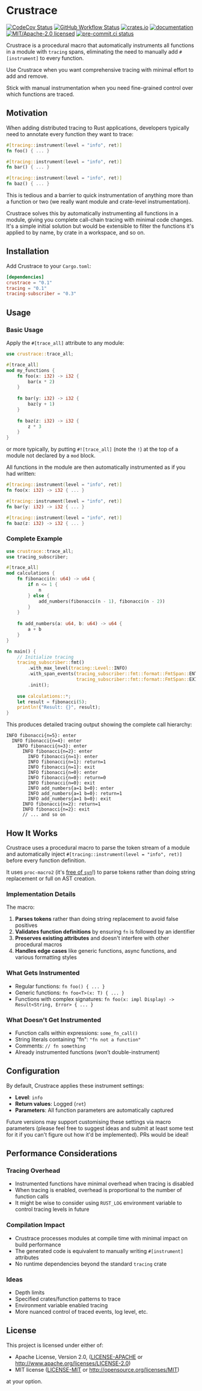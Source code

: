# Crustrace

[![CodeCov Status](https://codecov.io/gh/lmmx/crustrace/graph/badge.svg?token=UCFLM1MD9D)](https://codecov.io/gh/lmmx/crustrace)
[![GitHub Workflow Status](https://img.shields.io/github/actions/workflow/status/lmmx/crustrace/binaries.yml)](https://github.com/lmmx/crustrace/actions/workflows/binaries.yml)
[![crates.io](https://img.shields.io/crates/v/crustrace.svg)](https://crates.io/crates/crustrace)
[![documentation](https://docs.rs/crustrace/badge.svg)](https://docs.rs/crustrace)
[![MIT/Apache-2.0 licensed](https://img.shields.io/crates/l/crustrace.svg)](./LICENSE)
[![pre-commit.ci status](https://results.pre-commit.ci/badge/github/lmmx/crustrace/master.svg)](https://results.pre-commit.ci/latest/github/lmmx/crustrace/master)

Crustrace is a procedural macro that automatically instruments all functions in a module with `tracing` spans, eliminating the need to manually add `#[instrument]` to every function.

Use Crustrace when you want comprehensive tracing with minimal effort to add and remove.

Stick with manual instrumentation when you need fine-grained control over which functions are traced.

## Motivation

When adding distributed tracing to Rust applications, developers typically need to annotate every function they want to trace:

```rust
#[tracing::instrument(level = "info", ret)]
fn foo() { ... }

#[tracing::instrument(level = "info", ret)]
fn bar() { ... }

#[tracing::instrument(level = "info", ret)]
fn baz() { ... }
```

This is tedious and a barrier to quick instrumentation of anything more than a function or two (we really want module and crate-level instrumentation).

Crustrace solves this by automatically instrumenting all functions in a module, giving you complete call-chain tracing with minimal code changes.
It's a simple initial solution but would be extensible to filter the functions it's applied to by
name, by crate in a workspace, and so on.

## Installation

Add Crustrace to your `Cargo.toml`:

```toml
[dependencies]
crustrace = "0.1"
tracing = "0.1"
tracing-subscriber = "0.3"
```

## Usage

### Basic Usage

Apply the `#[trace_all]` attribute to any module:

```rust
use crustrace::trace_all;

#[trace_all]
mod my_functions {
    fn foo(x: i32) -> i32 {
        bar(x * 2)
    }
    
    fn bar(y: i32) -> i32 {
        baz(y + 1)
    }
    
    fn baz(z: i32) -> i32 {
        z * 3
    }
}
```

or more typically, by putting `#![trace_all]` (note the `!`) at the top of a module not declared by a `mod` block.

All functions in the module are then automatically instrumented as if you had written:

```rust
#[tracing::instrument(level = "info", ret)]
fn foo(x: i32) -> i32 { ... }

#[tracing::instrument(level = "info", ret)]  
fn bar(y: i32) -> i32 { ... }

#[tracing::instrument(level = "info", ret)]
fn baz(z: i32) -> i32 { ... }
```

### Complete Example

```rust
use crustrace::trace_all;
use tracing_subscriber;

#[trace_all]
mod calculations {
    fn fibonacci(n: u64) -> u64 {
        if n <= 1 {
            n
        } else {
            add_numbers(fibonacci(n - 1), fibonacci(n - 2))
        }
    }
    
    fn add_numbers(a: u64, b: u64) -> u64 {
        a + b
    }
}

fn main() {
    // Initialize tracing
    tracing_subscriber::fmt()
        .with_max_level(tracing::Level::INFO)
        .with_span_events(tracing_subscriber::fmt::format::FmtSpan::ENTER | 
                          tracing_subscriber::fmt::format::FmtSpan::EXIT)
        .init();
    
    use calculations::*;
    let result = fibonacci(5);
    println!("Result: {}", result);
}
```

This produces detailed tracing output showing the complete call hierarchy:

```
INFO fibonacci{n=5}: enter
  INFO fibonacci{n=4}: enter  
    INFO fibonacci{n=3}: enter
      INFO fibonacci{n=2}: enter
        INFO fibonacci{n=1}: enter
        INFO fibonacci{n=1}: return=1
        INFO fibonacci{n=1}: exit
        INFO fibonacci{n=0}: enter
        INFO fibonacci{n=0}: return=0  
        INFO fibonacci{n=0}: exit
        INFO add_numbers{a=1 b=0}: enter
        INFO add_numbers{a=1 b=0}: return=1
        INFO add_numbers{a=1 b=0}: exit
      INFO fibonacci{n=2}: return=1
      INFO fibonacci{n=2}: exit
      // ... and so on
```

## How It Works

Crustrace uses a procedural macro to parse the token stream of a module and automatically inject `#[tracing::instrument(level = "info", ret)]` before every function definition.

It uses `proc-macro2` (it's [free of `syn`](https://github.com/fasterthanlime/free-of-syn)!) to
parse tokens rather than doing string replacement or full on AST creation.

### Implementation Details

The macro:

1. **Parses tokens** rather than doing string replacement to avoid false positives
2. **Validates function definitions** by ensuring `fn` is followed by an identifier
3. **Preserves existing attributes** and doesn't interfere with other procedural macros
4. **Handles edge cases** like generic functions, async functions, and various formatting styles

### What Gets Instrumented

- Regular functions: `fn foo() { ... }`
- Generic functions: `fn foo<T>(x: T) { ... }`
- Functions with complex signatures: `fn foo(x: impl Display) -> Result<String, Error> { ... }`

### What Doesn't Get Instrumented

- Function calls within expressions: `some_fn_call()`
- String literals containing "fn": `"fn not a function"`
- Comments: `// fn something`
- Already instrumented functions (won't double-instrument)

## Configuration

By default, Crustrace applies these instrument settings:

- **Level**: `info`
- **Return values**: Logged (`ret`)
- **Parameters**: All function parameters are automatically captured

Future versions may support customising these settings via macro parameters (please feel free to
suggest ideas and submit at least some test for it if you can't figure out how it'd be implemented).
PRs would be ideal!

## Performance Considerations

### Tracing Overhead

- Instrumented functions have minimal overhead when tracing is disabled
- When tracing is enabled, overhead is proportional to the number of function calls
- It might be wise to consider using `RUST_LOG` environment variable to control tracing levels in future

### Compilation Impact

- Crustrace processes modules at compile time with minimal impact on build performance
- The generated code is equivalent to manually writing `#[instrument]` attributes
- No runtime dependencies beyond the standard `tracing` crate

### Ideas

- Depth limits
- Specified crates/function patterns to trace
- Environment variable enabled tracing
- More nuanced control of traced events, log level, etc.

## License

This project is licensed under either of:

- Apache License, Version 2.0, ([LICENSE-APACHE](LICENSE-APACHE) or http://www.apache.org/licenses/LICENSE-2.0)
- MIT license ([LICENSE-MIT](LICENSE-MIT) or http://opensource.org/licenses/MIT)

at your option.

